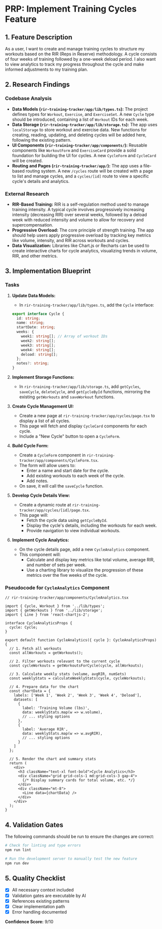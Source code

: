 
# PRP: Implement Training Cycles Feature

## 1. Feature Description

As a user, I want to create and manage training cycles to structure my workouts based on the RIR (Reps in Reserve) methodology. A cycle consists of four weeks of training followed by a one-week deload period. I also want to view analytics to track my progress throughout the cycle and make informed adjustments to my training plan.

## 2. Research Findings

### Codebase Analysis

*   **Data Models (`rir-training-tracker/app/lib/types.ts`):** The project defines types for `Workout`, `Exercise`, and `ExerciseSet`. A new `Cycle` type should be introduced, containing a list of `Workout` IDs for each week.
*   **Data Storage (`rir-training-tracker/app/lib/storage.ts`):** The app uses `localStorage` to store workout and exercise data. New functions for creating, reading, updating, and deleting cycles will be added here, following the existing pattern.
*   **UI Components (`rir-training-tracker/app/components/`):** Reusable components like `WorkoutForm` and `ExerciseCard` provide a solid foundation for building the UI for cycles. A new `CycleForm` and `CycleCard` will be created.
*   **Routing and Pages (`rir-training-tracker/app/`):** The app uses a file-based routing system. A new `/cycles` route will be created with a page to list and manage cycles, and a `cycles/[id]` route to view a specific cycle's details and analytics.

### External Research

*   **RIR-Based Training:** RIR is a self-regulation method used to manage training intensity. A typical cycle involves progressively increasing intensity (decreasing RIR) over several weeks, followed by a deload week with reduced intensity and volume to allow for recovery and supercompensation.
*   **Progressive Overload:** The core principle of strength training. The app should help users apply progressive overload by tracking key metrics like volume, intensity, and RIR across workouts and cycles.
*   **Data Visualization:** Libraries like Chart.js or Recharts can be used to create interactive charts for cycle analytics, visualizing trends in volume, RIR, and other metrics.

## 3. Implementation Blueprint

### Tasks

1.  **Update Data Models:**
    *   In `rir-training-tracker/app/lib/types.ts`, add the `Cycle` interface:

    ```typescript
    export interface Cycle {
      id: string;
      name: string;
      startDate: string;
      weeks: {
        week1: string[]; // Array of workout IDs
        week2: string[];
        week3: string[];
        week4: string[];
        deload: string[];
      };
      notes?: string;
    }
    ```

2.  **Implement Storage Functions:**
    *   In `rir-training-tracker/app/lib/storage.ts`, add `getCycles`, `saveCycle`, `deleteCycle`, and `getCycleById` functions, mirroring the existing `getWorkouts` and `saveWorkout` functions.

3.  **Create Cycle Management UI:**
    *   Create a new page at `rir-training-tracker/app/cycles/page.tsx` to display a list of all cycles.
    *   This page will fetch and display `CycleCard` components for each cycle.
    *   Include a "New Cycle" button to open a `CycleForm`.

4.  **Build Cycle Form:**
    *   Create a `CycleForm` component in `rir-training-tracker/app/components/CycleForm.tsx`.
    *   The form will allow users to:
        *   Enter a name and start date for the cycle.
        *   Add existing workouts to each week of the cycle.
        *   Add notes.
    *   On save, it will call the `saveCycle` function.

5.  **Develop Cycle Details View:**
    *   Create a dynamic route at `rir-training-tracker/app/cycles/[id]/page.tsx`.
    *   This page will:
        *   Fetch the cycle data using `getCycleById`.
        *   Display the cycle's details, including the workouts for each week.
        *   Provide navigation to view individual workouts.

6.  **Implement Cycle Analytics:**
    *   On the cycle details page, add a new `CycleAnalytics` component.
    *   This component will:
        *   Calculate and display key metrics like total volume, average RIR, and number of sets per week.
        *   Use a charting library to visualize the progression of these metrics over the five weeks of the cycle.

### Pseudocode for `CycleAnalytics` Component

```tsx
// rir-training-tracker/app/components/CycleAnalytics.tsx

import { Cycle, Workout } from '../lib/types';
import { getWorkouts } from '../lib/storage';
import { Line } from 'react-chartjs-2';

interface CycleAnalyticsProps {
  cycle: Cycle;
}

export default function CycleAnalytics({ cycle }: CycleAnalyticsProps) {
  // 1. Fetch all workouts
  const allWorkouts = getWorkouts();

  // 2. Filter workouts relevant to the current cycle
  const cycleWorkouts = getWorkoutsForCycle(cycle, allWorkouts);

  // 3. Calculate weekly stats (volume, avgRIR, numSets)
  const weeklyStats = calculateWeeklyStats(cycle, cycleWorkouts);

  // 4. Prepare data for the chart
  const chartData = {
    labels: ['Week 1', 'Week 2', 'Week 3', 'Week 4', 'Deload'],
    datasets: [
      {
        label: 'Training Volume (lbs)',
        data: weeklyStats.map(w => w.volume),
        // ... styling options
      },
      {
        label: 'Average RIR',
        data: weeklyStats.map(w => w.avgRIR),
        // ... styling options
      }
    ]
  };

  // 5. Render the chart and summary stats
  return (
    <div>
      <h3 className="text-xl font-bold">Cycle Analytics</h3>
      <div className="grid grid-cols-1 md:grid-cols-3 gap-4">
        {/* Display summary cards for total volume, etc. */}
      </div>
      <div className="mt-8">
        <Line data={chartData} />
      </div>
    </div>
  );
}
```

## 4. Validation Gates

The following commands should be run to ensure the changes are correct:

```bash
# Check for linting and type errors
npm run lint

# Run the development server to manually test the new feature
npm run dev
```

## 5. Quality Checklist

*   [x] All necessary context included
*   [x] Validation gates are executable by AI
*   [x] References existing patterns
*   [x] Clear implementation path
*   [x] Error handling documented

**Confidence Score:** 9/10
